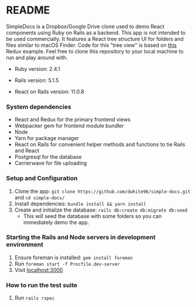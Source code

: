 # README

SimpleDocs is a Dropbox/Google Drive clone used to demo React components using Ruby on Rails as a backend.
This app is not intended to be used commercially. It features a React tree structure UI for folders and
files similar to macOS Finder. Code for this "tree view" is based on <a href="https://github.com/reduxjs/redux/tree/master/examples/tree-view" target="_blank">this</a> Redux example. Feel free to clone this repository to your local machine to run and play around with.

- Ruby version: 2.4.1

- Rails version: 5.1.5

- React on Rails version: 11.0.8

### System dependencies

- React and Redux for the primary frontend views
- Webpacker gem for frontend module bundler
- Node
- Yarn for package manager
- React on Rails for convenient helper methods and functions to tie Rails and React
- Postgresql for the database
- Carrierwave for file uploading

### Setup and Configuration

1. Clone the app: `git clone https://github.com/dwhite96/simple-docs.git` and `cd simple-docs/`
2. Install dependencies: `bundle install && yarn install`
3. Create and initialize the database: `rails db:create db:migrate db:seed`
    - This will seed the database with some folders so you can immediately demo the app.

### Starting the Rails and Node servers in development environment

1. Ensure foreman is installed: `gem install foreman`
2. Run `foreman start -f Procfile.dev-server`
3. Visit <a href="localhost:3000" target="_blank">localhost:3000</a>

### How to run the test suite

1. Run `rails rspec`
